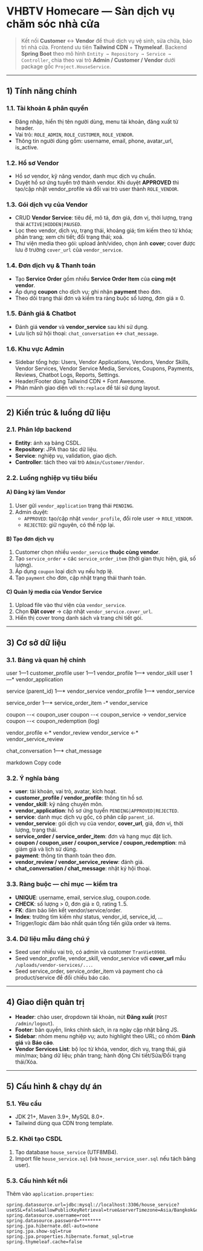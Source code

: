 # VHBTV Homecare — Sàn dịch vụ chăm sóc nhà cửa

> Kết nối **Customer** ↔ **Vendor** để thuê dịch vụ vệ sinh, sửa chữa, bảo trì nhà cửa. Frontend ưu tiên **Tailwind CDN** + **Thymeleaf**. Backend **Spring Boot** theo mô hình `Entity → Repository → Service → Controller`, chia theo vai trò **Admin / Customer / Vendor** dưới package gốc `Project.HouseService`.

---

## 1) Tính năng chính

### 1.1. Tài khoản & phân quyền
- Đăng nhập, hiển thị tên người dùng, menu tài khoản, đăng xuất từ header.
- Vai trò: `ROLE_ADMIN`, `ROLE_CUSTOMER`, `ROLE_VENDOR`.
- Thông tin người dùng gồm: username, email, phone, avatar_url, is_active.

### 1.2. Hồ sơ Vendor
- Hồ sơ vendor, kỹ năng vendor, danh mục dịch vụ chuẩn.
- Duyệt hồ sơ ứng tuyển trở thành vendor. Khi duyệt **APPROVED** thì tạo/cập nhật vendor_profile và đổi vai trò user thành `ROLE_VENDOR`.

### 1.3. Gói dịch vụ của Vendor
- CRUD **Vendor Service**: tiêu đề, mô tả, đơn giá, đơn vị, thời lượng, trạng thái `ACTIVE|HIDDEN|PAUSED`.
- Lọc theo vendor, dịch vụ, trạng thái, khoảng giá; tìm kiếm theo từ khóa; phân trang; xem chi tiết; đổi trạng thái; xoá.
- Thư viện media theo gói: upload ảnh/video, chọn ảnh **cover**; cover được lưu ở trường `cover_url` của `vendor_service`.

### 1.4. Đơn dịch vụ & Thanh toán
- Tạo **Service Order** gồm nhiều **Service Order Item** của **cùng một vendor**.
- Áp dụng **coupon** cho dịch vụ; ghi nhận **payment** theo đơn.
- Theo dõi trạng thái đơn và kiểm tra ràng buộc số lượng, đơn giá ≥ 0.

### 1.5. Đánh giá & Chatbot
- Đánh giá **vendor** và **vendor_service** sau khi sử dụng.
- Lưu lịch sử hội thoại: `chat_conversation` ↔ `chat_message`.

### 1.6. Khu vực Admin
- Sidebar tổng hợp: Users, Vendor Applications, Vendors, Vendor Skills, Vendor Services, Vendor Service Media, Services, Coupons, Payments, Reviews, Chatbot Logs, Reports, Settings.
- Header/Footer dùng Tailwind CDN + Font Awesome.
- Phân mảnh giao diện với `th:replace` để tái sử dụng layout.

---

## 2) Kiến trúc & luồng dữ liệu

### 2.1. Phân lớp backend
- **Entity**: ánh xạ bảng CSDL.
- **Repository**: JPA thao tác dữ liệu.
- **Service**: nghiệp vụ, validation, giao dịch.
- **Controller**: tách theo vai trò `Admin/Customer/Vendor`.

### 2.2. Luồng nghiệp vụ tiêu biểu

#### A) Đăng ký làm Vendor
1. User gửi `vendor_application` trạng thái `PENDING`.
2. Admin duyệt:
    - `APPROVED`: tạo/cập nhật `vendor_profile`, đổi role user → `ROLE_VENDOR`.
    - `REJECTED`: giữ nguyên, có thể nộp lại.

#### B) Tạo đơn dịch vụ
1. Customer chọn nhiều `vendor_service` **thuộc cùng vendor**.
2. Tạo `service_order` + các `service_order_item` (thời gian thực hiện, giá, số lượng).
3. Áp dụng `coupon` loại dịch vụ nếu hợp lệ.
4. Tạo `payment` cho đơn, cập nhật trạng thái thanh toán.

#### C) Quản lý media của Vendor Service
1. Upload file vào thư viện của `vendor_service`.
2. Chọn **Đặt cover** → cập nhật `vendor_service.cover_url`.
3. Hiển thị cover trong danh sách và trang chi tiết gói.

---

## 3) Cơ sở dữ liệu

### 3.1. Bảng và quan hệ chính
user 1—1 customer_profile
user 1—1 vendor_profile 1—* vendor_skill
user 1—* vendor_application

service (parent_id) 1—* vendor_service
vendor_profile 1—* vendor_service

service_order 1—* service_order_item -* vendor_service

coupon --< coupon_user
coupon --< coupon_service -> vendor_service
coupon --< coupon_redemption (log)

vendor_profile <-* vendor_review
vendor_service <-* vendor_service_review

chat_conversation 1—* chat_message

markdown
Copy code

### 3.2. Ý nghĩa bảng
- **user**: tài khoản, vai trò, avatar, kích hoạt.
- **customer_profile / vendor_profile**: thông tin hồ sơ.
- **vendor_skill**: kỹ năng chuyên môn.
- **vendor_application**: hồ sơ ứng tuyển `PENDING|APPROVED|REJECTED`.
- **service**: danh mục dịch vụ gốc, có phân cấp `parent_id`.
- **vendor_service**: gói dịch vụ của vendor, **cover_url**, giá, đơn vị, thời lượng, trạng thái.
- **service_order / service_order_item**: đơn và hạng mục đặt lịch.
- **coupon / coupon_user / coupon_service / coupon_redemption**: mã giảm giá và lịch sử dùng.
- **payment**: thông tin thanh toán theo đơn.
- **vendor_review / vendor_service_review**: đánh giá.
- **chat_conversation / chat_message**: nhật ký hội thoại.

### 3.3. Ràng buộc — chỉ mục — kiểm tra
- **UNIQUE**: username, email, service.slug, coupon.code.
- **CHECK**: số lượng > 0, đơn giá ≥ 0, rating 1..5.
- **FK**: đảm bảo liên kết vendor/service/order.
- **Index**: trường tìm kiếm như status, vendor_id, service_id, …
- Trigger/logic đảm bảo nhất quán tổng tiền giữa order và items.

### 3.4. Dữ liệu mẫu đáng chú ý
- Seed user nhiều vai trò, có admin và customer `TranViet0908`.
- Seed vendor_profile, vendor_skill, vendor_service với **cover_url** mẫu `/uploads/vendor-services/...`.
- Seed service_order, service_order_item và payment cho cả product/service để đối chiếu báo cáo.

---

## 4) Giao diện quản trị

- **Header**: chào user, dropdown tài khoản, nút **Đăng xuất** (`POST /admin/logout`).
- **Footer**: bản quyền, links chính sách, in ra ngày cập nhật bằng JS.
- **Sidebar**: nhóm menu nghiệp vụ; auto highlight theo URL; có nhóm **Đánh giá** và **Báo cáo**.
- **Vendor Services List**: bộ lọc từ khóa, vendor, dịch vụ, trạng thái, giá min/max; bảng dữ liệu; phân trang; hành động Chi tiết/Sửa/Đổi trạng thái/Xóa.

---

## 5) Cấu hình & chạy dự án

### 5.1. Yêu cầu
- JDK 21+, Maven 3.9+, MySQL 8.0+.
- Tailwind dùng qua CDN trong template.

### 5.2. Khởi tạo CSDL
1. Tạo database `house_service` (UTF8MB4).
2. Import file `house_service.sql` (và `house_service_user.sql` nếu tách bảng user).

### 5.3. Cấu hình kết nối
Thêm vào `application.properties`:
```properties
spring.datasource.url=jdbc:mysql://localhost:3306/house_service?useSSL=false&allowPublicKeyRetrieval=true&serverTimezone=Asia/Bangkok&characterEncoding=utf8
spring.datasource.username=root
spring.datasource.password=********
spring.jpa.hibernate.ddl-auto=none
spring.jpa.show-sql=true
spring.jpa.properties.hibernate.format_sql=true
spring.thymeleaf.cache=false